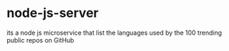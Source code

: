 # node-js-server
its a node js  microservice that list the languages used by the 100 trending public repos on GitHub 
